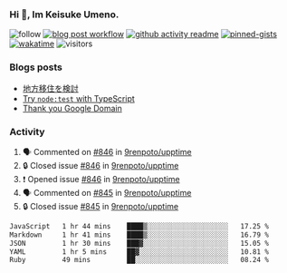 ### Hi 👋, Im Keisuke Umeno.

<!--
**9renpoto/9renpoto** is a ✨ _special_ ✨ repository because its `README.md` (this file) appears on your GitHub profile.

Here are some ideas to get you started:

- 🔭 I’m currently working on ...
- 🌱 I’m currently learning ...
- 👯 I’m looking to collaborate on ...
- 🤔 I’m looking for help with ...
- 💬 Ask me about ...
- 📫 How to reach me: ...
- 😄 Pronouns: ...
- ⚡ Fun fact: ...
-->

![follow](https://img.shields.io/github/followers/9renpoto?label=Follow&style=social)
[![blog post workflow](https://github.com/9renpoto/9renpoto/actions/workflows/blog.yml/badge.svg)](https://github.com/9renpoto/9renpoto/actions/workflows/blog.yml)
[![github activity readme](https://github.com/9renpoto/9renpoto/actions/workflows/activity.yml/badge.svg)](https://github.com/9renpoto/9renpoto/actions/workflows/activity.yml)
[![pinned-gists](https://github.com/9renpoto/9renpoto/actions/workflows/pin-gist.yml/badge.svg)](https://github.com/9renpoto/9renpoto/actions/workflows/pin-gist.yml)
[![wakatime](https://github.com/9renpoto/9renpoto/actions/workflows/waka-readme-status.yml/badge.svg)](https://github.com/9renpoto/9renpoto/actions/workflows/waka-readme-status.yml)
![visitors](https://komarev.com/ghpvc/?username=9renpoto&label=Profile%20views&color=0e75b6&style=flat)

### Blogs posts

<!-- BLOG-POST-LIST:START -->
- [地方移住を検討](https://9renpoto.win/entry/2023/09/09/migration-plan)
- [Try `node:test` with TypeScript](https://9renpoto.win/entry/2023/07/23/node-test-runner)
- [Thank you Google Domain](https://9renpoto.win/entry/2023/07/08/new-domain)
<!-- BLOG-POST-LIST:END -->

### Activity

<!--START_SECTION:activity-->
1. 🗣 Commented on [#846](https://github.com/9renpoto/upptime/issues/846#issuecomment-1795093864) in [9renpoto/upptime](https://github.com/9renpoto/upptime)
2. 🔒 Closed issue [#846](https://github.com/9renpoto/upptime/issues/846) in [9renpoto/upptime](https://github.com/9renpoto/upptime)
3. ❗ Opened issue [#846](https://github.com/9renpoto/upptime/issues/846) in [9renpoto/upptime](https://github.com/9renpoto/upptime)
4. 🗣 Commented on [#845](https://github.com/9renpoto/upptime/issues/845#issuecomment-1793444770) in [9renpoto/upptime](https://github.com/9renpoto/upptime)
5. 🔒 Closed issue [#845](https://github.com/9renpoto/upptime/issues/845) in [9renpoto/upptime](https://github.com/9renpoto/upptime)
<!--END_SECTION:activity-->

<!--START_SECTION:waka-->

```txt
JavaScript   1 hr 44 mins    ████▒░░░░░░░░░░░░░░░░░░░░   17.25 %
Markdown     1 hr 41 mins    ████▒░░░░░░░░░░░░░░░░░░░░   16.79 %
JSON         1 hr 30 mins    ███▓░░░░░░░░░░░░░░░░░░░░░   15.05 %
YAML         1 hr 5 mins     ██▓░░░░░░░░░░░░░░░░░░░░░░   10.81 %
Ruby         49 mins         ██░░░░░░░░░░░░░░░░░░░░░░░   08.24 %
```

<!--END_SECTION:waka-->
